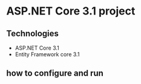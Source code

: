 # ASP.NET Core 3.1 project

## Technologies 
- ASP.NET Core 3.1
- Entity Framework core 3.1
## how to configure and run
